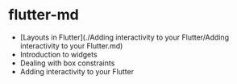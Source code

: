 # flutter-md

- [Layouts in Flutter](./Adding interactivity to your Flutter/Adding interactivity to your Flutter.md)
- Introduction to widgets
- Dealing with box constraints
- Adding interactivity to your Flutter

